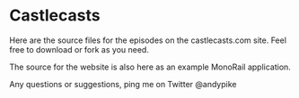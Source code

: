 Castlecasts
===========

Here are the source files for the episodes on the castlecasts.com site. Feel free to download or fork as you need. 

The source for the website is also here as an example MonoRail application.




Any questions or suggestions, ping me on Twitter @andypike